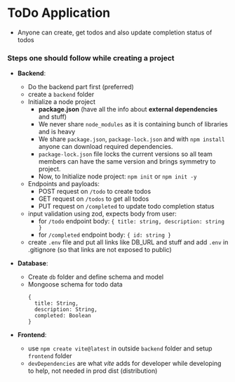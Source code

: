 # ToDo Application

- Anyone can create, get todos and also update completion status of todos

### Steps one should follow while creating a project

- **Backend**:
  - Do the backend part first (preferred)
  - create a `backend` folder
  - Initialize a node project 
    - **package.json** (have all the info about **external dependencies** and stuff)
    - We never share `node_modules` as it is containing bunch of libraries and is heavy
    - We share `package.json`, `package-lock.json` and with `npm install` anyone can download required dependencies.
    - `package-lock.json` file locks the current versions so all team members can have the same version and brings symmetry to project.
    - Now, to Initialize node project: `npm init` or `npm init -y`
  - Endpoints and payloads:
    - POST request on `/todo` to create todos
    - GET request on `/todos` to get all todos
    - PUT request on `/completed` to update todo completion status
  - input validation using zod, expects body from user:
    - for `/todo` endpoint body: `{ title: string, description: string }`
    - for `/completed` endpoint body: `{ id: string }`
  - create `.env` file and put all links like DB_URL and stuff and add `.env` in .gitignore (so that links are not exposed to public)

- **Database**:
  - Create `db` folder and define schema and model
  - Mongoose schema for todo data
      ```
      {
        title: String,
        description: String,
        completed: Boolean
      }
      ```
- **Frontend**:
  - use `npm create vite@latest` in outside `backend` folder and setup `frontend` folder
  - `devDependencies` are what *vite* adds for developer while developing to help, not needed in prod dist (distribution)